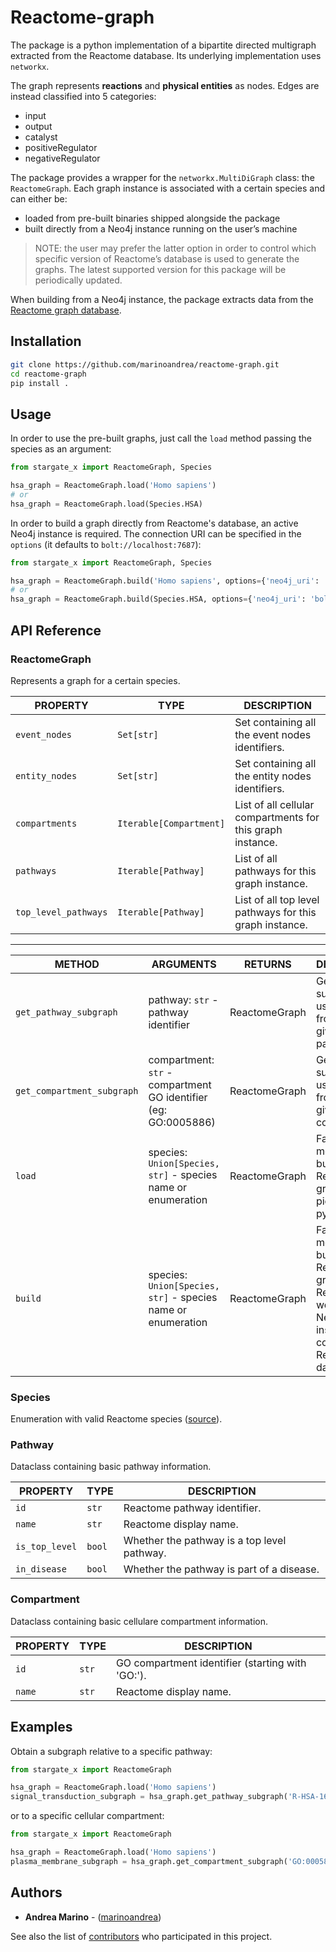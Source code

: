 # Reactome-graph

The package is a python implementation of a bipartite directed multigraph extracted from the Reactome database. Its underlying implementation uses `networkx`.

The graph represents **reactions** and **physical entities** as nodes. Edges are instead classified into 5 categories:

- input
- output
- catalyst
- positiveRegulator
- negativeRegulator

The package provides a wrapper for the `networkx.MultiDiGraph` class: the `ReactomeGraph`. Each graph instance is associated with a certain species and can either be:

- loaded from pre-built binaries shipped alongside the package
- built directly from a Neo4j instance running on the user’s machine

> NOTE: the user may prefer the latter option in order to control which specific version of Reactome’s database is used to generate the graphs. The latest supported version for this package will be periodically updated.

When building from a Neo4j instance, the package extracts data from the [Reactome graph database](https://reactome.org/download-data).

## Installation

```bash
git clone https://github.com/marinoandrea/reactome-graph.git
cd reactome-graph
pip install .
```

## Usage

In order to use the pre-built graphs, just call the `load` method passing the species as an argument:

```python
from stargate_x import ReactomeGraph, Species

hsa_graph = ReactomeGraph.load('Homo sapiens')
# or
hsa_graph = ReactomeGraph.load(Species.HSA)
```

In order to build a graph directly from Reactome's database, an active Neo4j instance is required.
The connection URI can be specified in the `options` (it defaults to `bolt://localhost:7687`):

```python
from stargate_x import ReactomeGraph, Species

hsa_graph = ReactomeGraph.build('Homo sapiens', options={'neo4j_uri': 'bolt://<YOUR_HOST>:<YOUR_PORT>'})
# or
hsa_graph = ReactomeGraph.build(Species.HSA, options={'neo4j_uri': 'bolt://<YOUR_HOST>:<YOUR_PORT>'})

```

## API Reference

### ReactomeGraph

Represents a graph for a certain species.

| PROPERTY             | TYPE                    | DESCRIPTION                                                |
| -------------------- | ----------------------- | ---------------------------------------------------------- |
| `event_nodes`        | `Set[str]`              | Set containing all the event nodes identifiers.            |
| `entity_nodes`       | `Set[str]`              | Set containing all the entity nodes identifiers.           |
| `compartments`       | `Iterable[Compartment]` | List of all cellular compartments for this graph instance. |
| `pathways`           | `Iterable[Pathway]`     | List of all pathways for this graph instance.              |
| `top_level_pathways` | `Iterable[Pathway]`     | List of all top level pathways for this graph instance.    |

---

| METHOD                     | ARGUMENTS                                                       | RETURNS       | DESCRIPTION                                                                                          |
| -------------------------- | --------------------------------------------------------------- | ------------- | ---------------------------------------------------------------------------------------------------- |
| `get_pathway_subgraph`     | pathway: `str` - pathway identifier                             | ReactomeGraph | Generate subgraph using nodes from the given pathway.                                                |
| `get_compartment_subgraph` | compartment: `str` - compartment GO identifier (eg: GO:0005886) | ReactomeGraph | Generate subgraph using nodes from the given compartment.                                            |
| `load`                     | species: `Union[Species, str]` - species name or enumeration    | ReactomeGraph | Factory method, builds a Reactome graph from a pickled python object.                                |
| `build`                    | species: `Union[Species, str]` - species name or enumeration    | ReactomeGraph | Factory method, builds a Reactome graph. Requires a working Neo4j instance containing Reactome data. |

### Species

Enumeration with valid Reactome species ([source](https://github.com/marinoandrea/reactome-graph/blob/master/stargate_x/species.py)).

### Pathway

Dataclass containing basic pathway information.

| PROPERTY       | TYPE   | DESCRIPTION                                 |
| -------------- | ------ | ------------------------------------------- |
| `id`           | `str`  | Reactome pathway identifier.                |
| `name`         | `str`  | Reactome display name.                      |
| `is_top_level` | `bool` | Whether the pathway is a top level pathway. |
| `in_disease`   | `bool` | Whether the pathway is part of a disease.   |

### Compartment

Dataclass containing basic cellulare compartment information.

| PROPERTY | TYPE  | DESCRIPTION                                      |
| -------- | ----- | ------------------------------------------------ |
| `id`     | `str` | GO compartment identifier (starting with 'GO:'). |
| `name`   | `str` | Reactome display name.                           |

## Examples

Obtain a subgraph relative to a specific pathway:

```python
from stargate_x import ReactomeGraph

hsa_graph = ReactomeGraph.load('Homo sapiens')
signal_transduction_subgraph = hsa_graph.get_pathway_subgraph('R-HSA-162582')
```

or to a specific cellular compartment:

```python
from stargate_x import ReactomeGraph

hsa_graph = ReactomeGraph.load('Homo sapiens')
plasma_membrane_subgraph = hsa_graph.get_compartment_subgraph('GO:0005886')
```

## Authors

- **Andrea Marino** - ([marinoandrea](https://github.com/marinoandrea))

See also the list of [contributors](https://github.com/marinoandrea/reactome-graph/contributors) who participated in this project.
